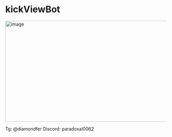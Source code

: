 # kickViewBot

<img width="769" height="317" alt="image" src="https://github.com/user-attachments/assets/8ed8eb09-58ef-4a01-8141-3cf7185eb329" />

Tg: @diamondfer
Discord: paradoxal0062
